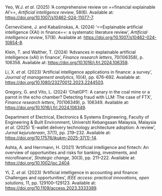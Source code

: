 
Yeo, W.J. _et al._ (2025) ‘A comprehensive review on ==financial explainable AI’==, _Artificial intelligence review_, 58(6). Available at: https://doi.org/10.1007/s10462-024-11077-7.

Černevičienė, J. and Kabašinskas, A. (2024) ‘==Explainable artificial intelligence (XAI) in finance==: a systematic literature review’, _Artificial intelligence review_, 57(8). Available at: https://doi.org/10.1007/s10462-024-10854-8.

Klein, T. and Walther, T. (2024) ‘Advances in explainable artificial intelligence (xAI) in finance’, _Finance research letters_, 70(106358), p. 106358. Available at: https://doi.org/10.1016/j.frl.2024.106358.

Li, X. _et al._ (2023) ‘Artificial intelligence applications in finance: a survey’, _Journal of management analytics_, 10(4), pp. 676–692. Available at: https://doi.org/10.1080/23270012.2023.2244503.

Gregory, G. and Vito, L. (2024) ‘ChatGPT: A canary in the coal mine or a parrot in the echo chamber? Detecting fraud with LLM: The case of FTX’, _Finance research letters_, 70(106349), p. 106349. Available at: https://doi.org/10.1016/j.frl.2024.106349.

Department of Electrical, Electronics & Systems Engineering, Faculty of Engineering & Built Environment, Universiti Kebangsaan Malaysia, Malaysia _et al._ (2025) ‘E-wallet delivery technology architecture adoption: A review’, _Jurnal kejuruteraan_, 37(1), pp. 219–232. Available at: https://doi.org/10.17576/jkukm-2025-37(1)-14.

Ashta, A. and Herrmann, H. (2021) ‘Artificial intelligence and fintech: An overview of opportunities and risks for banking, investments, and microfinance’, _Strategic change_, 30(3), pp. 211–222. Available at: https://doi.org/10.1002/jsc.2404.

Yi, Z. _et al._ (2023) ‘Artificial intelligence in accounting and finance: Challenges and opportunities’, _IEEE access: practical innovations, open solutions_, 11, pp. 129100–129123. Available at: https://doi.org/10.1109/access.2023.3333389.